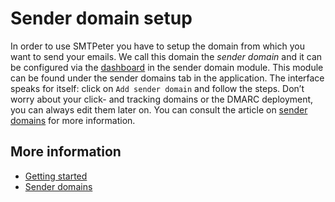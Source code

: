# Sender domain setup

In order to use SMTPeter you have to setup the domain from which you want
to send your emails. We call this domain the *sender domain* and it can 
be configured via the [dashboard](dashboard) in the sender domain module. 
This module can be found under the sender domains tab in the application. 
The interface speaks for itself: click on `Add sender domain` and follow 
the steps. Don’t worry about your click- and tracking domains or the DMARC
deployment, you can always edit them later on. You can consult the article 
on [sender domains](./sender-domains) for more information.

## More information

* [Getting started](./introduction)
* [Sender domains](./sender-domains)